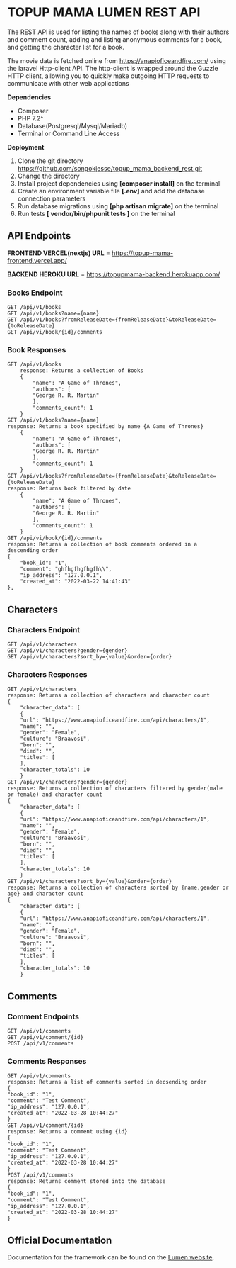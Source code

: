 # TOPUP MAMA LUMEN REST API

The REST API is used for listing the
names of books along with their authors and comment count, adding and listing
anonymous comments for a book, and getting the character list for a book.

The movie data is  fetched online from https://anapioficeandfire.com/ using the laravel Http-client API.
The http-client is wrapped around the Guzzle HTTP client, allowing you to quickly make outgoing HTTP requests
to communicate with other web applications

**Dependencies**
- Composer
- PHP 7.2^
- Database(Postgresql/Mysql/Mariadb)
- Terminal or Command Line Access

**Deployment**
1. Clone the git directory https://github.com/songokjesse/topup_mama_backend_rest.git
2. Change the directory 
3. Install project dependencies using **[composer install]** on the terminal
4. Create an environment variable file **[.env]** and add the database connection parameters
5. Run database migrations  using **[php artisan migrate]** on the terminal
6. Run tests **[ vendor/bin/phpunit tests ]** on the terminal


## API Endpoints
**FRONTEND VERCEL(nextjs) URL** = https://topup-mama-frontend.vercel.app/

**BACKEND HEROKU URL** = https://topupmama-backend.herokuapp.com/
### Books Endpoint
    GET /api/v1/books
    GET /api/v1/books?name={name}
    GET /api/v1/books?fromReleaseDate={fromReleaseDate}&toReleaseDate={toReleaseDate}
    GET /api/vi/book/{id}/comments
 ### Book Responses

    GET /api/v1/books
        response: Returns a collection of Books
        {
            "name": "A Game of Thrones",
            "authors": [
            "George R. R. Martin"
            ],
            "comments_count": 1
        }
    GET /api/v1/books?name={name}
    response: Returns a book specified by name {A Game of Thrones} 
        {
            "name": "A Game of Thrones",
            "authors": [
            "George R. R. Martin"
            ],
            "comments_count": 1
        }
    GET /api/v1/books?fromReleaseDate={fromReleaseDate}&toReleaseDate={toReleaseDate}
    response: Returns book filtered by date
        {
            "name": "A Game of Thrones",
            "authors": [
            "George R. R. Martin"
            ],
            "comments_count": 1
        }
    GET /api/vi/book/{id}/comments
    response: Returns a collection of book comments ordered in a descending order
	{
		"book_id": "1",
		"comment": "ghfhgfhgfhgfh\\",
		"ip_address": "127.0.0.1",
		"created_at": "2022-03-22 14:41:43"
	},
## Characters
### Characters Endpoint
    GET /api/v1/characters
    GET /api/v1/characters?gender={gender}
    GET /api/v1/characters?sort_by={value}&order={order}
### Characters Responses
    GET /api/v1/characters
    response: Returns a collection of characters and character count 
    {
        "character_data": [
        {
        "url": "https://www.anapioficeandfire.com/api/characters/1",
        "name": "",
        "gender": "Female",
        "culture": "Braavosi",
        "born": "",
        "died": "",
        "titles": [
        ],
        "character_totals": 10
        }
    GET /api/v1/characters?gender={gender}
    response: Returns a collection of characters filtered by gender(male or female) and character count 
    {
        "character_data": [
        {
        "url": "https://www.anapioficeandfire.com/api/characters/1",
        "name": "",
        "gender": "Female",
        "culture": "Braavosi",
        "born": "",
        "died": "",
        "titles": [
        ],
        "character_totals": 10
        }
    GET /api/v1/characters?sort_by={value}&order={order}
    response: Returns a collection of characters sorted by {name,gender or age} and character count 
    {
        "character_data": [
        {
        "url": "https://www.anapioficeandfire.com/api/characters/1",
        "name": "",
        "gender": "Female",
        "culture": "Braavosi",
        "born": "",
        "died": "",
        "titles": [
        ],
        "character_totals": 10
        }
## Comments
### Comment Endpoints
    GET /api/v1/comments
    GET /api/v1/comment/{id}
    POST /api/v1/comments

### Comments Responses
    GET /api/v1/comments
    response: Returns a list of comments sorted in decsending order
    {
    "book_id": "1",
    "comment": "Test Comment",
    "ip_address": "127.0.0.1",
    "created_at": "2022-03-28 10:44:27"
    }
    GET /api/v1/comment/{id}
    response: Returns a comment using {id}
    {
    "book_id": "1",
    "comment": "Test Comment",
    "ip_address": "127.0.0.1",
    "created_at": "2022-03-28 10:44:27"
    }
    POST /api/v1/comments
    response: Returns comment stored into the database
    {
    "book_id": "1",
    "comment": "Test Comment",
    "ip_address": "127.0.0.1",
    "created_at": "2022-03-28 10:44:27"
    }

## Official Documentation

Documentation for the framework can be found on the [Lumen website](https://lumen.laravel.com/docs).
